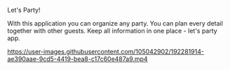 Let's Party!

With this application you can organize any party. You can plan every detail together with other guests.
Keep all information in one place - let's party app.

https://user-images.githubusercontent.com/105042902/192281914-ae390aae-9cd5-4419-bea8-c17c60e487a9.mp4


